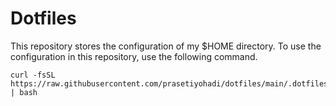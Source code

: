 # Dotfiles

This repository stores the configuration of my $HOME directory.
To use the configuration in this repository, use the following command.

```shell
curl -fsSL https://raw.githubusercontent.com/prasetiyohadi/dotfiles/main/.dotfiles/init.sh | bash
```
